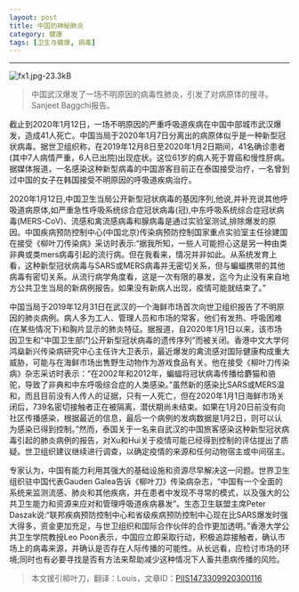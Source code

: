 ```yaml
---
layout: post
title: 中国的神秘肺炎
category: 健康
tags: [卫生与健康, 病毒]
---
```



----------
![fx1.jpg-23.3kB][1]
> 中国武汉爆发了一场不明原因的病毒性肺炎，引发了对病原体的搜寻。Sanjeet Baggchi报告。

截止到2020年1月12日，一场不明原因的严重呼吸道疾病在中国中部城市武汉爆发，造成41人死亡。中国当局于2020年1月7日分离出的病原体似乎是一种新型冠状病毒。据世卫组织称，在2019年12月8日至2020年1月2日期间，41名确诊患者(其中7人病情严重，6人已出院)出现症状。这位61岁的病人死于胃癌和慢性肝病。据媒体报道，一名感染这种新型病毒的中国游客目前正在泰国接受治疗，一名曾到过中国的女子在韩国接受不明原因的呼吸道疾病治疗。

2020年1月12日,中国卫生当局公开新型冠状病毒的基因序列,他说,并补充说其他呼吸道病原体,如严重急性呼吸系统综合症冠状病毒(冠),中东呼吸系统综合症冠状病毒(MERS-CoV)、流感和禽流感病毒和腺病毒是通过实验室测试,排除爆发的原因。中国疾病预防控制中心(中国北京)传染病预防控制国家重点实验室主任徐建国在接受《柳叶刀传染病》采访时表示:“据我所知，一些人可能担心这是另一种由类非典或类mers病毒引起的流行病。但在我看来，情况并非如此。从系统发育上看，这种新型冠状病毒与SARS或MERS病毒并无密切关系，但与蝙蝠携带的其他病毒有密切关系。从流行病学角度看，这是一次有限的暴发，迄今为止没有来自地方公共卫生当局的新病例报告。如果没有新病人出现，疫情可能就结束了。”

中国当局于2019年12月31日在武汉的一个海鲜市场首次向世卫组织报告了不明原因的肺炎病例。病人多为工人、管理人员和市场的常客，他们有发热、呼吸困难(在某些情况下)和胸片显示的肺炎特征。据报道，自2020年1月1日以来，该市场因卫生和“中国卫生部门公开新型冠状病毒的遗传序列”而被关闭。香港中文大学何鸿燊新兴传染病研究中心主任许大卫表示，最近爆发的禽流感对国际健康构成重大威胁，可能与在海鲜市场出售野生动物作为游戏食品有关。他在接受《柳叶刀传染病》杂志采访时表示：“在2002年和2012年，蝙蝠将冠状病毒传播给麝猫和骆驼，导致了非典和中东呼吸综合症的人类感染。”虽然新的感染比SARS或MERS温和，而且目前没有人传人的证据，只有一人死亡，但在2020年1月1日海鲜市场关闭后，739名密切接触者正在被隔离，潜伏期尚未结束。如果在1月20日前没有向社区传播感染，根据最近的信息，最后一个病例的发病数据是1月2日，则可以认为感染已得到控制。”然而，泰国关于一名来自武汉的中国旅客感染这种新型冠状病毒引起的肺炎病例的报告，对Xu和Hui关于疫情可能已经得到控制的评估提出了质疑。世卫组织建议继续进行调查，以确定疫情的来源和任何动物宿主或中间宿主。

专家认为，中国有能力利用其强大的基础设施和资源尽早解决这一问题。世界卫生组织驻中国代表Gauden Galea告诉《柳叶刀》传染病杂志，“中国有一个全面的系统来监测流感、肺炎和其他疾病，并在患者中发现不寻常的模式，以及强大的公共卫生能力和资源来应对和管理呼吸道疾病暴发”。生态卫生联盟主席Peter Daszak说:“联邦疾病预防控制中心和省级疾病预防控制中心现在比SARS爆发时强大得多，资金更加充足，与世卫组织和国际合作伙伴的合作更加透明。”香港大学公共卫生学院教授Leo Poon表示，中国应立即采取行动，积极追踪接触者，确认市场上的病毒来源，并确认是否存在人际传播的可能性。从长远看，应检讨市场的环境;同时也有必要寻找是否有方法来帮助减少这种情况下人畜共患病传播的风险。

> 本文援引柳叶刀，翻译：Louis，文章ID：[PIIS1473309920300116][2]


  [1]: http://static.zybuluo.com/gamedebug/cjhvoedxg31h0qff443495bg/fx1.jpg
  [2]: https://www.thelancet.com/journals/laninf/article/PIIS1473-3099%2820%2930011-6/fulltext